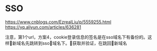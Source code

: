 # SSO
https://www.cnblogs.com/EzrealLiu/p/5559255.html
https://yq.aliyun.com/articles/636281

注意，第1个url，方案4，cookie登录信息的签名是在sso域名下有备份的。这样新域名先跳转到sso域名下。获取并验证，在跳回新域名
